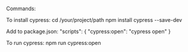 Commands:

To install cypress:
cd /your/project/path
npm install cypress --save-dev

Add to package.json:
"scripts": {
    "cypress:open": "cypress open"
}

To run cypress:
npm run cypress:open